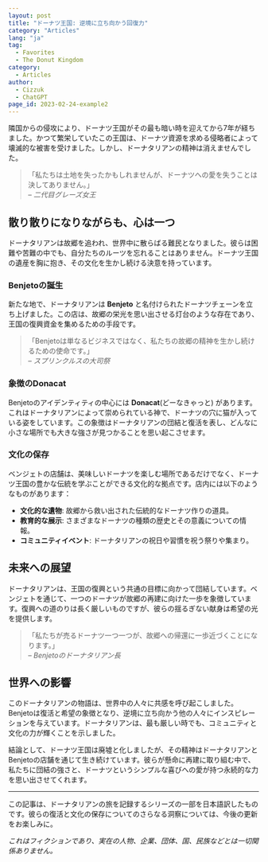 ```yaml
---
layout: post
title: "ドーナツ王国: 逆境に立ち向かう回復力"
category: "Articles"
lang: "ja"
tag:
  - Favorites
  - The Donut Kingdom
category: 
  - Articles
author:
  - Cizzuk
  - ChatGPT
page_id: 2023-02-24-example2
---
```


隣国からの侵攻により、ドーナツ王国がその最も暗い時を迎えてから7年が経ちました。かつて繁栄していたこの王国は、ドーナツ資源を求める侵略者によって壊滅的な被害を受けました。しかし、ドーナタリアンの精神は消えませんでした。

> 「私たちは土地を失ったかもしれませんが、ドーナツへの愛を失うことは決してありません。」  
> *– 二代目グレーズ女王*

## 散り散りになりながらも、心は一つ

ドーナタリアンは故郷を追われ、世界中に散らばる難民となりました。彼らは困難や苦難の中でも、自分たちのルーツを忘れることはありません。ドーナツ王国の遺産を胸に抱き、その文化を生かし続ける決意を持っています。

### Benjetoの誕生

新たな地で、ドーナタリアンは **Benjeto** と名付けられたドーナツチェーンを立ち上げました。この店は、故郷の栄光を思い出させる灯台のような存在であり、王国の復興資金を集めるための手段です。

> 「Benjetoは単なるビジネスではなく、私たちの故郷の精神を生かし続けるための使命です。」  
> *– スプリンクルスの大司祭*

### 象徴のDonacat

Benjetoのアイデンティティの中心には **Donacat**(どーなきゃっと) があります。これはドーナタリアンによって崇められている神で、ドーナツの穴に猫が入っている姿をしています。この象徴はドーナタリアンの団結と復活を表し、どんなに小さな場所でも大きな強さが見つかることを思い起こさせます。

### 文化の保存

ベンジェトの店舗は、美味しいドーナツを楽しむ場所であるだけでなく、ドーナツ王国の豊かな伝統を学ぶことができる文化的な拠点です。店内には以下のようなものがあります：

- **文化的な遺物**: 故郷から救い出された伝統的なドーナツ作りの道具。
- **教育的な展示**: さまざまなドーナツの種類の歴史とその意義についての情報。
- **コミュニティイベント**: ドーナタリアンの祝日や習慣を祝う祭りや集まり。

## 未来への展望

ドーナタリアンは、王国の復興という共通の目標に向かって団結しています。ベンジェトを通じて、一つのドーナツが故郷の再建に向けた一歩を象徴しています。復興への道のりは長く厳しいものですが、彼らの揺るぎない献身は希望の光を提供します。

> 「私たちが売るドーナツ一つ一つが、故郷への帰還に一歩近づくことになります。」  
> *– Benjetoのドーナタリアン長*

## 世界への影響

このドーナタリアンの物語は、世界中の人々に共感を呼び起こしました。Benjetoは復活と希望の象徴となり、逆境に立ち向かう他の人々にインスピレーションを与えています。ドーナタリアンは、最も厳しい時でも、コミュニティと文化の力が輝くことを示しました。

結論として、ドーナツ王国は廃墟と化しましたが、その精神はドーナタリアンとBenjetoの店舗を通じて生き続けています。彼らが懸命に再建に取り組む中で、私たちに団結の強さと、ドーナツというシンプルな喜びへの愛が持つ永続的な力を思い出させてくれます。

---

この記事は、ドーナタリアンの旅を記録するシリーズの一部を日本語訳したものです。彼らの復活と文化の保存についてのさらなる洞察については、今後の更新をお楽しみに。

<i>これはフィクションであり、実在の人物、企業、団体、国、民族などとは一切関係ありません。</i>
